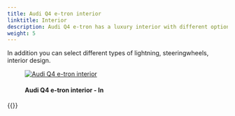 ```yaml
---
title: Audi Q4 e-tron interior
linktitle: Interior
description: Audi Q4 e-tron has a luxury interior with different options in seats and design.
weight: 5
---
```

<!-- markdownlint-disable MD033 -->
In addition you can select different types of lightning, steeringwheels, interior design.

<figure>
    <a href="https://media.electrichasgoneaudi.net/multimedia/models/q4-e-tron/interior/interior.jpg">
        <img src="https://media.electrichasgoneaudi.net/multimedia/models/q4-e-tron/interior/interiors.jpg" 
        alt="Audi Q4 e-tron interior" title="Audi Q4 e-tron interior">
    </a>
    <figcaption><h4>Audi Q4 e-tron interior - In</h4></figcaption>
</figure>

{{<children description="true" />}}
